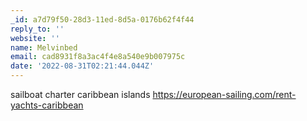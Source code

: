 ```yaml
---
_id: a7d79f50-28d3-11ed-8d5a-0176b62f4f44
reply_to: ''
website: ''
name: Melvinbed
email: cad8931f8a3ac4f4e8a540e9b007975c
date: '2022-08-31T02:21:44.044Z'
---
```

sailboat charter caribbean islands <a href="https://european-sailing.com/rent-yachts-caribbean">https://european-sailing.com/rent-yachts-caribbean</a>
